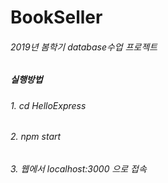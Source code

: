 # BookSeller
###### 2019년 봄학기 database수업 프로젝트 


##### 실행방법

###### 1. cd HelloExpress
###### 2. npm start
###### 3. 웹에서 localhost:3000 으로 접속
